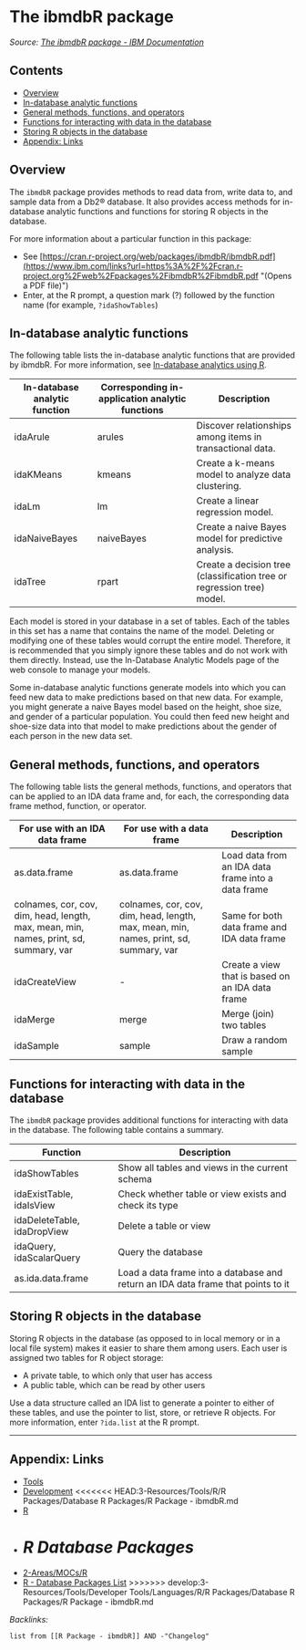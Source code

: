 # The ibmdbR package

*Source: [The ibmdbR package - IBM Documentation](https://www.ibm.com/docs/en/db2woc?topic=packages-ibmdbr-package)*

## Contents

* [Overview](R%20Package%20-%20ibmdbR.md#overview)
* [In-database analytic functions](R%20Package%20-%20ibmdbR.md#in-database-analytic-functions)
* [General methods, functions, and operators](R%20Package%20-%20ibmdbR.md#general-methods-functions-and-operators)
* [Functions for interacting with data in the database](R%20Package%20-%20ibmdbR.md#functions-for-interacting-with-data-in-the-database)
* [Storing R objects in the database](R%20Package%20-%20ibmdbR.md#storing-r-objects-in-the-database)
* [Appendix: Links](R%20Package%20-%20ibmdbR.md#appendix-links)

## Overview

The `ibmdbR` package provides methods to read data from, write data to, and sample data from a Db2® database. It also provides access methods for in-database analytic functions and functions for storing R objects in the database.

For more information about a particular function in this package:

* See [https://cran.r-project.org/web/packages/ibmdbR/ibmdbR.pdf](https://www.ibm.com/links?url=https%3A%2F%2Fcran.r-project.org%2Fweb%2Fpackages%2FibmdbR%2FibmdbR.pdf "(Opens a PDF file)")
* Enter, at the R prompt, a question mark (?) followed by the function name (for example, `?idaShowTables`)

## In-database analytic functions

The following table lists the in-database analytic functions that are provided by ibmdbR. For more information, see [In-database analytics using R](https://www.ibm.com/docs/en/SS6NHC/com.ibm.swg.im.dashdb.analytics.doc/doc/explorer_in_db_analytics.html "To process data, most native R functions require that the data first is extracted from a database to working memory. Such a function is called an in-application function. A different type of function, called an in-database function, operates directly on data in a database, without requiring the data to be extracted. Consequently, you can use an in-database function to analyze large amounts of data that would be impractical or impossible to extract.").

|In-database analytic function|Corresponding in-application analytic functions|Description|
|-----------------------------|-----------------------------------------------|-----------|
|idaArule|arules|Discover relationships among items in transactional data.|
|idaKMeans|kmeans|Create a k-means model to analyze data clustering.|
|idaLm|lm|Create a linear regression model.|
|idaNaiveBayes|naiveBayes|Create a naive Bayes model for predictive analysis.|
|idaTree|rpart|Create a decision tree (classification tree or regression tree) model.|

Each model is stored in your database in a set of tables. Each of the tables in this set has a name that contains the name of the model. Deleting or modifying one of these tables would corrupt the entire model. Therefore, it is recommended that you simply ignore these tables and do not work with them directly. Instead, use the In-Database Analytic Models page of the web console to manage your models.

Some in-database analytic functions generate models into which you can feed new data to make predictions based on that new data. For example, you might generate a naive Bayes model based on the height, shoe size, and gender of a particular population. You could then feed new height and shoe-size data into that model to make predictions about the gender of each person in the new data set.

## General methods, functions, and operators

The following table lists the general methods, functions, and operators that can be applied to an IDA data frame and, for each, the corresponding data frame method, function, or operator.

|For use with an IDA data frame|For use with a data frame|Description|
|------------------------------|-------------------------|-----------|
|as.data.frame|as.data.frame|Load data from an IDA data frame into a data frame|
|colnames, cor, cov, dim, head, length, max, mean, min, names, print, sd, summary, var|colnames, cor, cov, dim, head, length, max, mean, min, names, print, sd, summary, var|Same for both data frame and IDA data frame|
|idaCreateView|-|Create a view that is based on an IDA data frame|
|idaMerge|merge|Merge (join) two tables|
|idaSample|sample|Draw a random sample|

## Functions for interacting with data in the database

The `ibmdbR` package provides additional functions for interacting with data in the database. The following table contains a summary.

|Function|Description|
|--------|-----------|
|idaShowTables|Show all tables and views in the current schema|
|idaExistTable, idaIsView|Check whether table or view exists and check its type|
|idaDeleteTable, idaDropView|Delete a table or view|
|idaQuery, idaScalarQuery|Query the database|
|as.ida.data.frame|Load a data frame into a database and return an IDA data frame that points to it|

## Storing R objects in the database

Storing R objects in the database (as opposed to in local memory or in a local file system) makes it easier to share them among users. Each user is assigned two tables for R object storage:

* A private table, to which only that user has access
* A public table, which can be read by other users

Use a data structure called an IDA list to generate a pointer to either of these tables, and use the pointer to list, store, or retrieve R objects. For more information, enter `?ida.list` at the R prompt.

---

## Appendix: Links

* [Tools](../../../../../Tools.md)
* [Development](../../../../../../../2-Areas/MOCs/Development.md)
  \<\<\<\<\<\<\< HEAD:3-Resources/Tools/R/R Packages/Database R Packages/R Package - ibmdbR.md
* [R](../../../../../../../2-Areas/Code/R/R.md)
* *R Database Packages*
  =======
* [2-Areas/MOCs/R](../../../../../../../2-Areas/MOCs/R.md)
* [R - Database Packages List](../../../../../../../2-Areas/Lists/R%20-%20Database%20Packages%20List.md)
  \>>>>>>> develop:3-Resources/Tools/Developer Tools/Languages/R/R Packages/Database R Packages/R Package - ibmdbR.md

*Backlinks:*

````dataview
list from [[R Package - ibmdbR]] AND -"Changelog"
````
